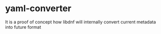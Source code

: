 # yaml-converter

It is a proof of concept how libdnf will internally convert current metadata into future format
